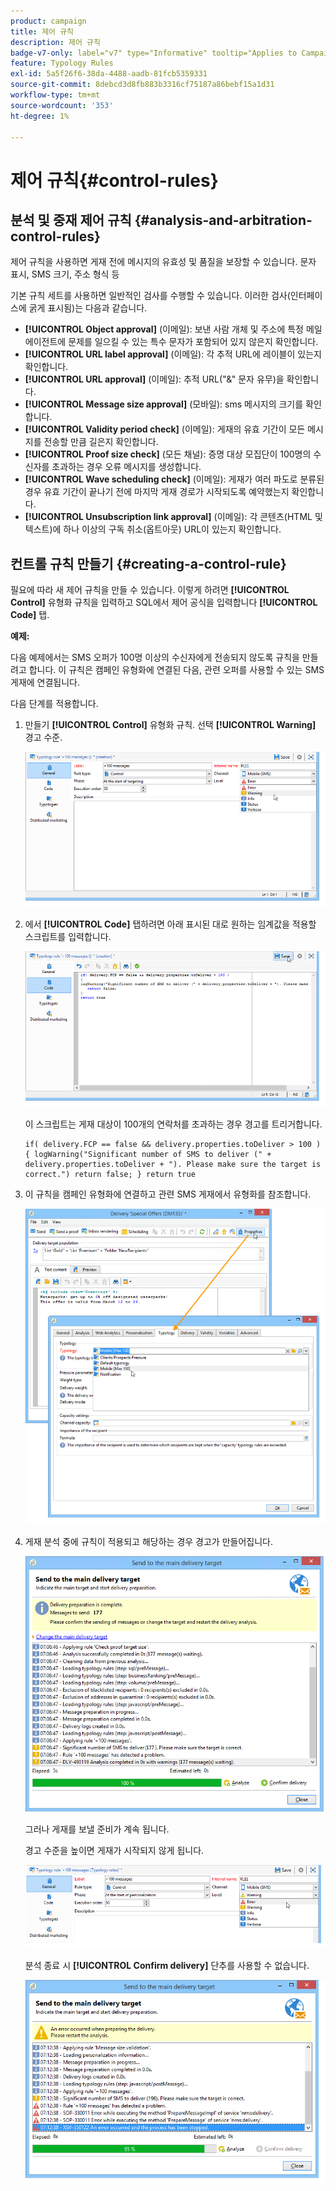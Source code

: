 ```yaml
---
product: campaign
title: 제어 규칙
description: 제어 규칙
badge-v7-only: label="v7" type="Informative" tooltip="Applies to Campaign Classic v7 only"
feature: Typology Rules
exl-id: 5a5f26f6-38da-4488-aadb-81fcb5359331
source-git-commit: 8debcd3d8fb883b3316cf75187a86bebf15a1d31
workflow-type: tm+mt
source-wordcount: '353'
ht-degree: 1%

---
```


# 제어 규칙{#control-rules}

## 분석 및 중재 제어 규칙 {#analysis-and-arbitration-control-rules}

제어 규칙을 사용하면 게재 전에 메시지의 유효성 및 품질을 보장할 수 있습니다. 문자 표시, SMS 크기, 주소 형식 등

기본 규칙 세트를 사용하면 일반적인 검사를 수행할 수 있습니다. 이러한 검사(인터페이스에 굵게 표시됨)는 다음과 같습니다.

* **[!UICONTROL Object approval]** (이메일): 보낸 사람 개체 및 주소에 특정 메일 에이전트에 문제를 일으킬 수 있는 특수 문자가 포함되어 있지 않은지 확인합니다.
* **[!UICONTROL URL label approval]** (이메일): 각 추적 URL에 레이블이 있는지 확인합니다.
* **[!UICONTROL URL approval]** (이메일): 추적 URL(&quot;&amp;&quot; 문자 유무)을 확인합니다.
* **[!UICONTROL Message size approval]** (모바일): sms 메시지의 크기를 확인합니다.
* **[!UICONTROL Validity period check]** (이메일): 게재의 유효 기간이 모든 메시지를 전송할 만큼 길은지 확인합니다.
* **[!UICONTROL Proof size check]** (모든 채널): 증명 대상 모집단이 100명의 수신자를 초과하는 경우 오류 메시지를 생성합니다.
* **[!UICONTROL Wave scheduling check]** (이메일): 게재가 여러 파도로 분류된 경우 유효 기간이 끝나기 전에 마지막 게재 경로가 시작되도록 예약했는지 확인합니다.
* **[!UICONTROL Unsubscription link approval]** (이메일): 각 콘텐츠(HTML 및 텍스트)에 하나 이상의 구독 취소(옵트아웃) URL이 있는지 확인합니다.

## 컨트롤 규칙 만들기 {#creating-a-control-rule}

필요에 따라 새 제어 규칙을 만들 수 있습니다. 이렇게 하려면 **[!UICONTROL Control]** 유형화 규칙을 입력하고 SQL에서 제어 공식을 입력합니다 **[!UICONTROL Code]** 탭.

**예제:**

다음 예제에서는 SMS 오퍼가 100명 이상의 수신자에게 전송되지 않도록 규칙을 만들려고 합니다. 이 규칙은 캠페인 유형화에 연결된 다음, 관련 오퍼를 사용할 수 있는 SMS 게재에 연결됩니다.

다음 단계를 적용합니다.

1. 만들기 **[!UICONTROL Control]** 유형화 규칙. 선택 **[!UICONTROL Warning]** 경고 수준.

   ![](assets/campaign_opt_create_control_01.png)

1. 에서 **[!UICONTROL Code]** 탭하려면 아래 표시된 대로 원하는 임계값을 적용할 스크립트를 입력합니다.

   ![](assets/campaign_opt_create_control_02.png)

   이 스크립트는 게재 대상이 100개의 연락처를 초과하는 경우 경고를 트리거합니다.

   ```
   if( delivery.FCP == false && delivery.properties.toDeliver > 100 ) { logWarning("Significant number of SMS to deliver (" + delivery.properties.toDeliver + "). Please make sure the target is correct.") return false; } return true
   ```

1. 이 규칙을 캠페인 유형화에 연결하고 관련 SMS 게재에서 유형화를 참조합니다.

   ![](assets/campaign_opt_create_control_03.png)

1. 게재 분석 중에 규칙이 적용되고 해당하는 경우 경고가 만들어집니다.

   ![](assets/campaign_opt_create_control_04.png)

   그러나 게재를 보낼 준비가 계속 됩니다.

   경고 수준을 높이면 게재가 시작되지 않게 됩니다.

   ![](assets/campaign_opt_create_control_05.png)

   분석 종료 시 **[!UICONTROL Confirm delivery]** 단추를 사용할 수 없습니다.

   ![](assets/campaign_opt_create_control_06.png)
